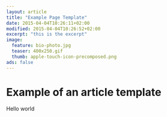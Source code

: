 ```yaml
---
layout: article
title: "Example Page Template"
date: 2015-04-04T10:26:11+02:00
modified: 2015-04-04T10:26:52+02:00
excerpt: "this is the excerpt"
image:
  feature: bio-photo.jpg
  teaser: 400x250.gif
  thumb: apple-touch-icon-precomposed.png
ads: false
---
```


# Example of an article template

Hello world
